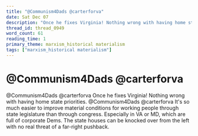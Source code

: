 ```yaml
---
title: "@Communism4Dads @carterforva"
date: Sat Dec 07
description: "Once he fixes Virginia! Nothing wrong with having home state priorities."
thread_id: thread_0949
word_count: 61
reading_time: 1
primary_theme: marxism_historical materialism
tags: ["marxism_historical materialism"]
---
```


# @Communism4Dads @carterforva

@Communism4Dads @carterforva Once he fixes Virginia! Nothing wrong with having home state priorities. @Communism4Dads @carterforva It's so much easier to improve material conditions for working people through state legislature than through congress. Especially in VA or MD, which are full of corporate Dems. The state houses can be knocked over from the left with no real threat of a far-right pushback.